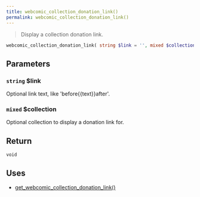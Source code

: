 ```yaml
---
title: webcomic_collection_donation_link()
permalink: webcomic_collection_donation_link()
---
```


> Display a collection donation link.

```php
webcomic_collection_donation_link( string $link = '', mixed $collection = null ) : void
```

## Parameters

### `string` $link
Optional link text, like 'before{{text}}after'.

### `mixed` $collection
Optional collection to display a donation link
for.

## Return

`void`

## Uses
- [get_webcomic_collection_donation_link()](get_webcomic_collection_donation_link())
